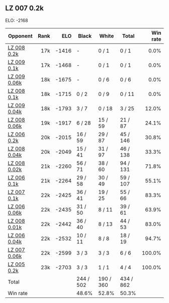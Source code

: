 ## LZ 007 0.2k ##

ELO: -2168

Opponent | Rank | ELO | Black | White | Total | Win rate
---------|-----:|----:|-------|-------|-------|-------:
[LZ 008 0.2k](LZ%20008%200.2k.md) | 17k | -1416 | - | 0 / 1 | 0 / 1 | 0.0%
[LZ 009 0.1k](LZ%20009%200.1k.md) | 17k | -1468 | - | 0 / 1 | 0 / 1 | 0.0%
[LZ 009 0.06k](LZ%20009%200.06k.md) | 18k | -1675 | - | 0 / 6 | 0 / 6 | 0.0%
[LZ 008 0.1k](LZ%20008%200.1k.md) | 18k | -1715 | 0 / 2 | 0 / 9 | 0 / 11 | 0.0%
[LZ 009 0.04k](LZ%20009%200.04k.md) | 18k | -1793 | 3 / 7 | 0 / 18 | 3 / 25 | 12.0%
[LZ 008 0.06k](LZ%20008%200.06k.md) | 19k | -1917 | 6 / 28 | 15 / 59 | 21 / 87 | 24.1%
[LZ 006 0.2k](LZ%20006%200.2k.md) | 20k | -2015 | 16 / 59 | 29 / 87 | 45 / 146 | 30.8%
[LZ 008 0.04k](LZ%20008%200.04k.md) | 20k | -2049 | 15 / 41 | 31 / 97 | 46 / 138 | 33.3%
[LZ 008 0.02k](LZ%20008%200.02k.md) | 21k | -2260 | 56 / 71 | 38 / 60 | 94 / 131 | 71.8%
[LZ 006 0.1k](LZ%20006%200.1k.md) | 21k | -2264 | 29 / 58 | 30 / 49 | 59 / 107 | 55.1%
[LZ 007 0.1k](LZ%20007%200.1k.md) | 22k | -2425 | 36 / 41 | 19 / 25 | 55 / 66 | 83.3%
[LZ 006 0.06k](LZ%20006%200.06k.md) | 22k | -2435 | 31 / 50 | 8 / 11 | 39 / 61 | 63.9%
[LZ 008 0.01k](LZ%20008%200.01k.md) | 22k | -2442 | 36 / 40 | 8 / 13 | 44 / 53 | 83.0%
[LZ 006 0.04k](LZ%20006%200.04k.md) | 22k | -2532 | 10 / 11 | 8 / 8 | 18 / 19 | 94.7%
[LZ 007 0.06k](LZ%20007%200.06k.md) | 22k | -2599 | 3 / 3 | 3 / 3 | 6 / 6 | 100.0%
[LZ 005 0.2k](LZ%20005%200.2k.md) | 23k | -2703 | 3 / 3 | 1 / 1 | 4 / 4 | 100.0%
Total | | | 244 / 502 | 190 / 360 | 434 / 862 | 
Win rate| | | 48.6% | 52.8% | 50.3% | 
